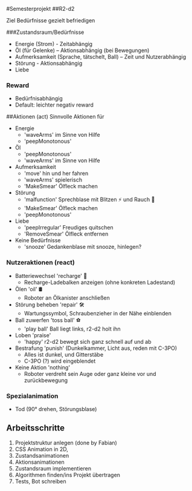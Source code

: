 #Semesterprojekt
##R2-d2

Ziel Bedürfnisse gezielt befriedigen

###Zustandsraum/Bedürfnisse
*	Energie (Strom) - Zeitabhängig
*	Öl (für Gelenke) – Aktionsabhängig (bei Bewegungen)
*	Aufmerksamkeit (Sprache, tätschelt, Ball) – Zeit und Nutzerabhängig
*	Störung - Aktionsabhängig
*   Liebe

### Reward
* Bedürfnisabhängig
* Default: leichter negativ reward

##Aktionen (act)
Sinnvolle Aktionen für 

* Energie
    * 'waveArms' im Sinne von Hilfe
    * 'peepMonotonous' 
* Öl
    * 'peepMonotonous'
    * 'waveArms' im Sinne von Hilfe
* Aufmerksamkeit
    * 'move' hin und her fahren
    * 'waveArms' spielerisch
    * 'MakeSmear' Ölfleck machen
* Störung
    * 'malfunction' Sprechblase mit Blitzen ⚡️ und Rauch 💨
    * 'MakeSmear' Ölfleck machen
    * 'peepMonotonous'
* Liebe
    * 'peepIrregular' Freudiges quitschen
    * 'RemoveSmear' Ölfleck entfernen
* Keine Bedürfnisse
    * 'snooze' Gedankenblase mit snooze, hinlegen?
    

### Nutzeraktionen (react)


* Batteriewechsel 'recharge' 🔋
    * Recharge-Ladebalken anzeigen (ohne konkreten Ladestand)
* Ölen 'oil' 🛢
    * Roboter an Ölkanister anschließen
* Störung beheben 'repair' 🛠
    * Wartungssymbol, Schraubenzieher in der Nähe einblenden
* Ball zuwerfen 'toss ball' ⚽️
    * 'play ball' Ball liegt links, r2-d2 holt ihn
* Loben 'praise'
    * 'happy' r2-d2 bewegt sich ganz schnell auf und ab
* Bestrafung 'punish' (Dunkelkammer, Licht aus, reden mit C-3PO)
    * Alles ist dunkel, und Gitterstäbe
    * C-3PO (?) wird eingeblendet
* Keine Aktion 'nothing'
    * Roboter verdreht sein Auge oder ganz kleine vor und zurückbewegung

### Spezialanimation
* Tod (90° drehen, Störungsblase)


## Arbeitsschritte
1. Projektstruktur anlegen (done by Fabian)
2. CSS Animation in 2D,
  1. Zustandsanimationen 
  2. Aktionsanimationen 
3. Zustandsraum implementieren
3. Algorithmen finden/ins Projekt übertragen
4. Tests, Bot schreiben
